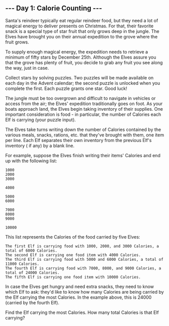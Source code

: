 ## --- Day 1: Calorie Counting ---

Santa's reindeer typically eat regular reindeer food, but they need a lot of magical energy to deliver presents on
Christmas. For that, their favorite snack is a special type of star fruit that only grows deep in the jungle. The Elves
have brought you on their annual expedition to the grove where the fruit grows.

To supply enough magical energy, the expedition needs to retrieve a minimum of fifty stars by December 25th. Although
the Elves assure you that the grove has plenty of fruit, you decide to grab any fruit you see along the way, just in
case.

Collect stars by solving puzzles. Two puzzles will be made available on each day in the Advent calendar; the second
puzzle is unlocked when you complete the first. Each puzzle grants one star. Good luck!

The jungle must be too overgrown and difficult to navigate in vehicles or access from the air; the Elves' expedition
traditionally goes on foot. As your boats approach land, the Elves begin taking inventory of their supplies. One
important consideration is food - in particular, the number of Calories each Elf is carrying (your puzzle input).

The Elves take turns writing down the number of Calories contained by the various meals, snacks, rations, etc. that
they've brought with them, one item per line. Each Elf separates their own inventory from the previous Elf's inventory (
if any) by a blank line.

For example, suppose the Elves finish writing their items' Calories and end up with the following list:

```
1000
2000
3000

4000

5000
6000

7000
8000
9000

10000
```

This list represents the Calories of the food carried by five Elves:

    The first Elf is carrying food with 1000, 2000, and 3000 Calories, a total of 6000 Calories.
    The second Elf is carrying one food item with 4000 Calories.
    The third Elf is carrying food with 5000 and 6000 Calories, a total of 11000 Calories.
    The fourth Elf is carrying food with 7000, 8000, and 9000 Calories, a total of 24000 Calories.
    The fifth Elf is carrying one food item with 10000 Calories.

In case the Elves get hungry and need extra snacks, they need to know which Elf to ask: they'd like to know how many
Calories are being carried by the Elf carrying the most Calories. In the example above, this is 24000 (carried by the
fourth Elf).

Find the Elf carrying the most Calories. How many total Calories is that Elf carrying?
